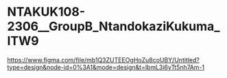 # NTAKUK108-2306__GroupB_NtandokaziKukuma_ITW9
https://www.figma.com/file/mb1Q3ZUTEEOgHoZu8coUBY/Untitled?type=design&node-id=0%3A1&mode=design&t=lbmL3i6yTt5nh7Am-1
